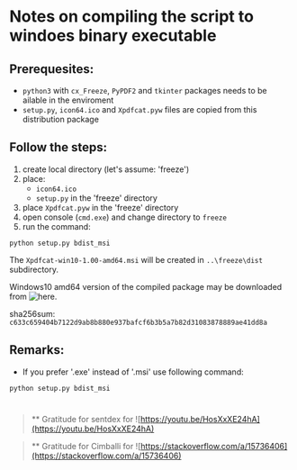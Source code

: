 # Notes on compiling the script to windoes binary executable

## Prerequesites:  

* `python3` with `cx_Freeze`, `PyPDF2` and `tkinter` packages needs to be ailable in the enviroment
* `setup.py`, `icon64.ico` and `Xpdfcat.pyw` files are copied from this distribution package

## Follow the steps:
1. create local directory (let's assume:  'freeze')
2. place:
	- `icon64.ico`
	- `setup.py`
in the 'freeze' directory
3. place `Xpdfcat.pyw` in the 'freeze' directory
4. open console (`cmd.exe`) and change directory to `freeze`
5. run the command:

```
python setup.py bdist_msi
```

The `Xpdfcat-win10-1.00-amd64.msi` will be created in `..\freeze\dist` subdirectory.

Windows10 amd64 version of the compiled package may be downloaded from
![here]( https://drive.google.com/open?id=1LbVvLUROsfy1syjHRIni-RtGh7cvEd8w).

sha256sum: `c633c659404b7122d9ab8b880e937bafcf6b3b5a7b82d31083878889ae41dd8a`


## Remarks:

* If you prefer '.exe' instead of '.msi' use following command:

```
python setup.py bdist_msi
```
#
> \*\* Gratitude for sentdex for ![https://youtu.be/HosXxXE24hA](https://youtu.be/HosXxXE24hA)

> \*\* Gratitude for Cimballi for ![https://stackoverflow.com/a/15736406](https://stackoverflow.com/a/15736406)
